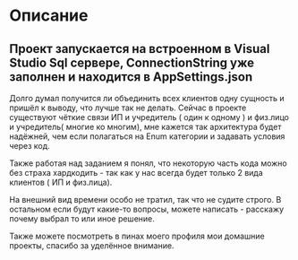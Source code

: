 
# Описание

## Проект запускается на встроенном в Visual Studio Sql сервере, ConnectionString уже заполнен и находится в AppSettings.json

Долго думал получится ли объединить всех клиентов одну сущность и пришёл к выводу, что лучше так не делать. Сейчас в проекте существуют чёткие связи ИП и учредитель ( один к одному ) 
и физ.лицо и учредитель( многие ко многим), мне кажется так архитектура будет надёжней, чем если полагаться на Enum категории и задавать условия через код. 

Также работая над заданием я понял, что некоторую часть кода можно без страха хардкодить - так как у нас всегда будет только 2 вида клиентов ( ИП и физ.лица).
 
На внешний вид времени особо не тратил, так что не судите строго. В остальном если будут какие-то вопросы, можете написать - расскажу почему выбрал то или иное решение.

Также можете посмотреть в пинах моего профиля мои домашние проекты, спасибо за уделённое внимание.
  



    

